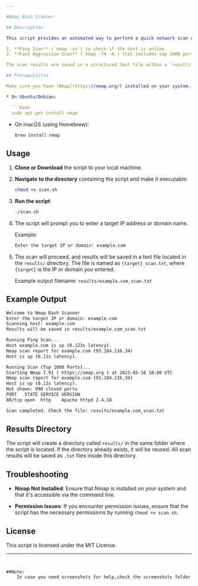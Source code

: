 ```yaml
---

#Nmap Bash Scanner

## Description

This script provides an automated way to perform a quick network scan using Nmap, specifically designed for scanning a target IP or domain with essential checks and results stored in a text file. The script performs:

1. **Ping Scan** (`nmap -sn`) to check if the host is online.
2. **Fast Aggressive Scan** (`nmap -T4 -A`) that includes top 1000 ports, service version detection, and OS detection.

The scan results are saved in a structured text file within a `results` folder for easy access.

## Prerequisites

Make sure you have [Nmap](https://nmap.org/) installed on your system. You can install Nmap using the following command:

* On Ubuntu/Debian:

  ```bash
  sudo apt-get install nmap
  ```

* On macOS (using Homebrew):

  ```bash
  brew install nmap
  ```

## Usage

1. **Clone or Download** the script to your local machine.

2. **Navigate to the directory** containing the script and make it executable:

   ```bash
   chmod +x scan.sh
   ```

3. **Run the script**:

   ```bash
   ./scan.sh
   ```

4. The script will prompt you to enter a target IP address or domain name.

   Example:

   ```bash
   Enter the target IP or domain: example.com
   ```

5. The scan will proceed, and results will be saved in a text file located in the `results/` directory. The file is named as `{target}_scan.txt`, where `{target}` is the IP or domain you entered.

   Example output filename: `results/example.com_scan.txt`

## Example Output

```bash
Welcome to Nmap Bash Scanner
Enter the target IP or domain: example.com
Scanning host: example.com
Results will be saved in results/example.com_scan.txt

Running Ping Scan...
Host example.com is up (0.123s latency).
Nmap scan report for example.com (93.184.216.34)
Host is up (0.11s latency).

Running Scan (Top 1000 Ports)...
Starting Nmap 7.91 ( https://nmap.org ) at 2025-05-10 10:00 UTC
Nmap scan report for example.com (93.184.216.34)
Host is up (0.12s latency).
Not shown: 998 closed ports
PORT   STATE SERVICE VERSION
80/tcp open  http    Apache httpd 2.4.18

Scan completed. Check the file: results/example.com_scan.txt
```

## Results Directory

The script will create a directory called `results/` in the same folder where the script is located. If the directory already exists, it will be reused. All scan results will be saved as `.txt` files inside this directory.

## Troubleshooting

* **Nmap Not Installed**: Ensure that Nmap is installed on your system and that it's accessible via the command line.

* **Permission Issues**: If you encounter permission issues, ensure that the script has the necessary permissions by running `chmod +x scan.sh`.

## License

This script is licensed under the MIT License.

---
```


##Note:
	In case you need screenshots for help,check the screenshots folder

